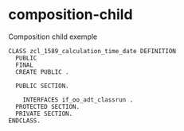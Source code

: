 # composition-child
Composition child exemple
```
CLASS zcl_1589_calculation_time_date DEFINITION
  PUBLIC
  FINAL
  CREATE PUBLIC .

  PUBLIC SECTION.

    INTERFACES if_oo_adt_classrun .
  PROTECTED SECTION.
  PRIVATE SECTION.
ENDCLASS.
```
